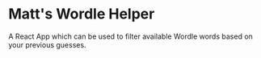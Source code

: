 # Matt's Wordle Helper

A React App which can be used to filter available Wordle words based on your previous guesses.
